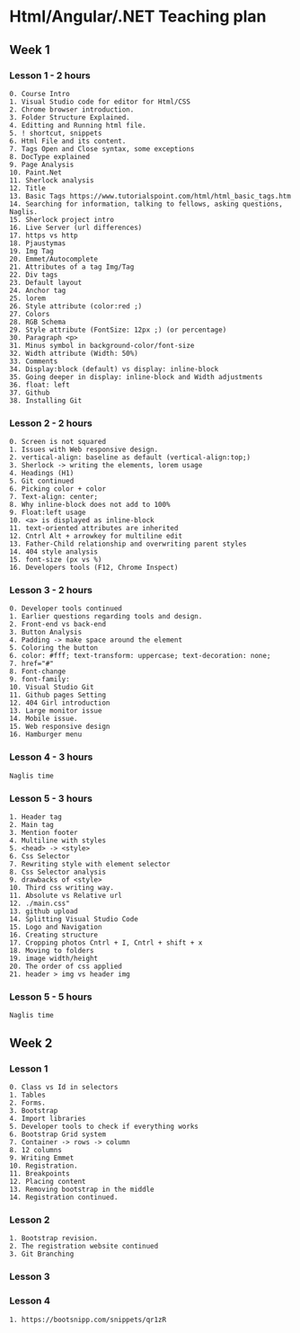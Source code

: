 
# Html/Angular/.NET Teaching plan

## Week 1

### Lesson 1 - 2 hours

    0. Course Intro
    1. Visual Studio code for editor for Html/CSS
    2. Chrome browser introduction.
    3. Folder Structure Explained.
    4. Editting and Running html file.
    5. ! shortcut, snippets
    6. Html File and its content.
    7. Tags Open and Close syntax, some exceptions
    8. DocType explained
    9. Page Analysis
    10. Paint.Net
    11. Sherlock analysis
    12. Title
    13. Basic Tags https://www.tutorialspoint.com/html/html_basic_tags.htm
    14. Searching for information, talking to fellows, asking questions, Naglis.
    15. Sherlock project intro
    16. Live Server (url differences)
    17. https vs http
    18. Pjaustymas
    19. Img Tag 
    20. Emmet/Autocomplete
    21. Attributes of a tag Img/Tag
    22. Div tags
    23. Default layout
    24. Anchor tag
    25. lorem
    26. Style attribute (color:red ;)
    27. Colors
    28. RGB Schema
    29. Style attribute (FontSize: 12px ;) (or percentage)
    30. Paragraph <p>
    31. Minus symbol in background-color/font-size
    32. Width attribute (Width: 50%)
    33. Comments
    34. Display:block (default) vs display: inline-block
    35. Going deeper in display: inline-block and Width adjustments
    36. float: left
    37. Github
    38. Installing Git

### Lesson 2 - 2 hours

    0. Screen is not squared
    1. Issues with Web responsive design.
    2. vertical-align: baseline as default (vertical-align:top;)
    3. Sherlock -> writing the elements, lorem usage
    4. Headings (H1)
    5. Git continued
    6. Picking color + color
    7. Text-align: center;
    8. Why inline-block does not add to 100%
    9. Float:left usage
    10. <a> is displayed as inline-block
    11. text-oriented attributes are inherited
    12. Cntrl Alt + arrowkey for multiline edit
    13. Father-Child relationship and overwriting parent styles
    14. 404 style analysis
    15. font-size (px vs %)
    16. Developers tools (F12, Chrome Inspect)

### Lesson 3 - 2 hours

    0. Developer tools continued
    1. Earlier questions regarding tools and design.
    2. Front-end vs back-end
    3. Button Analysis 
    4. Padding -> make space around the element
    5. Coloring the button
    6. color: #fff; text-transform: uppercase; text-decoration: none;
    7. href="#"
    8. Font-change
    9. font-family:
    10. Visual Studio Git
    11. Github pages Setting
    12. 404 Girl introduction
    13. Large monitor issue
    14. Mobile issue.
    15. Web responsive design
    16. Hamburger menu

### Lesson 4 - 3 hours

    Naglis time

### Lesson 5 - 3 hours

    1. Header tag
    2. Main tag
    3. Mention footer
    4. Multiline with styles
    5. <head> -> <style>
    6. Css Selector
    7. Rewriting style with element selector
    8. Css Selector analysis
    9. drawbacks of <style>
    10. Third css writing way.
    11. Absolute vs Relative url
    12. ./main.css"
    13. github upload
    14. Splitting Visual Studio Code
    15. Logo and Navigation
    16. Creating structure
    17. Cropping photos Cntrl + I, Cntrl + shift + x
    18. Moving to folders
    19. image width/height
    20. The order of css applied
    21. header > img vs header img

### Lesson 5 - 5 hours

    Naglis time

## Week 2

### Lesson 1

    0. Class vs Id in selectors
    1. Tables
    2. Forms.
    3. Bootstrap
    4. Import libraries
    5. Developer tools to check if everything works
    6. Bootstrap Grid system
    7. Container -> rows -> column
    8. 12 columns
    9. Writing Emmet
    10. Registration.
    11. Breakpoints
    12. Placing content
    13. Removing bootstrap in the middle
    14. Registration continued.

### Lesson 2

    1. Bootstrap revision.
    2. The registration website continued
    3. Git Branching

### Lesson 3


### Lesson 4

    1. https://bootsnipp.com/snippets/qr1zR